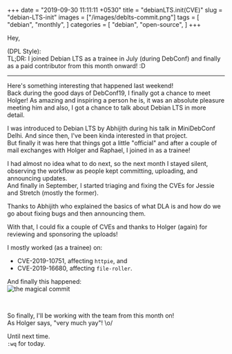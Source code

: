 +++
date = "2019-09-30 11:11:11 +0530"
title = "debianLTS.init(CVE)"
slug = "debian-LTS-init"
images = ["/images/deblts-commit.png"]
tags = [
    "debian",
    "monthly",
]
categories = [
    "debian",
    "open-source",
]
+++

Hey,

(DPL Style):  
TL;DR: I joined Debian LTS as a trainee in July (during DebConf) and finally as
a paid contributor from this month onward! :D  

---

Here's something interesting that happened last weekend!  
Back during the good days of DebConf19, I finally got a chance to meet Holger!
As amazing and inspiring a person he is, it was an absolute pleasure meeting
him and also, I got a chance to talk about Debian LTS in more detail.  

I was introduced to Debian LTS by Abhijith during his talk in MiniDebConf Delhi.
And since then, I've been kinda interested in that project.  
But finally it was here that things got a little "official" and after a couple
of mail exchanges with Holger and Raphael, I joined in as a trainee!  

I had almost no idea what to do next, so the next month I stayed silent,
observing the workflow as people kept committing, uploading, and announcing updates.  
And finally in September, I started triaging and fixing the CVEs for Jessie
and Stretch (mostly the former).  

Thanks to Abhijith who explained the basics of what DLA is and how do we go
about fixing bugs and then announcing them.  

With that, I could fix a couple of CVEs and thanks to Holger (again) for
reviewing and sponsoring the uploads!  

I mostly worked (as a trainee) on:  
- CVE-2019-10751, affecting `httpie`, and  
- CVE-2019-16680, affecting `file-roller`.  

And finally this happened:  
![the magical commit](/images/deblts-commit.png#center)

&nbsp;
&nbsp;

So finally, I'll be working with the team from this month on!  
As Holger says, "very much yay"! \o/


Until next time.  
`:wq` for today.
